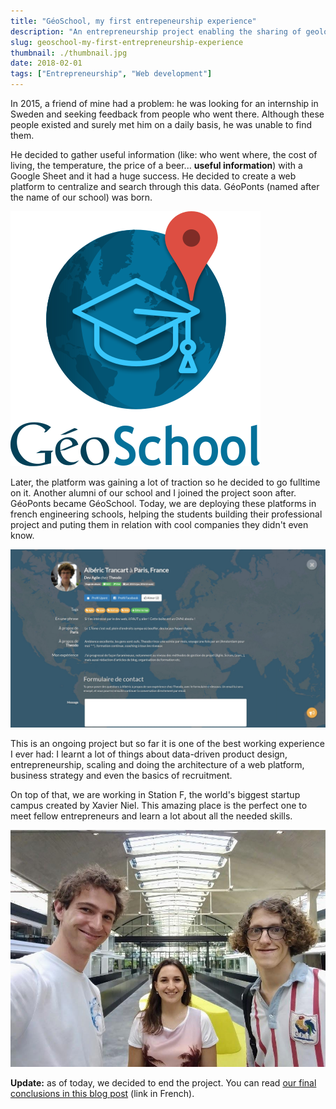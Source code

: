 ```yaml
---
title: "GéoSchool, my first entrepeneurship experience"
description: "An entrepreneurship project enabling the sharing of geolocated experiences between the students of a school"
slug: geoschool-my-first-entrepreneurship-experience
thumbnail: ./thumbnail.jpg
date: 2018-02-01
tags: ["Entrepreneurship", "Web development"]
---
```


In 2015, a friend of mine had a problem: he was looking for an internship in Sweden and seeking feedback from people who went there. Although these people existed and surely met him on a daily basis, he was unable to find them.

He decided to gather useful information (like: who went where, the cost of living, the temperature, the price of a beer... **useful information**) with a Google Sheet and it had a huge success. He decided to create a web platform to centralize and search through this data. GéoPonts (named after the name of our school) was born.

![GéoSchool's logo](./logo.png)

Later, the platform was gaining a lot of traction so he decided to go fulltime on it. Another alumni of our school and I joined the project soon after. GéoPonts became GéoSchool. Today, we are deploying these platforms in french engineering schools, helping the students building their professional project and puting them in relation with cool companies they didn't even know.

![The contact form](./contact.jpg)

This is an ongoing project but so far it is one of the best working experience I ever had: I learnt a lot of things about data-driven product design, entrepreneurship, scaling and doing the architecture of a web platform, business strategy and even the basics of recruitment.

On top of that, we are working in Station F, the world's biggest startup campus created by Xavier Niel. This amazing place is the perfect one to meet fellow entrepreneurs and learn a lot about all the needed skills.

![GéoSchool's team](./team.jpg)

**Update:** as of today, we decided to end the project. You can read [our final conclusions in this blog post](https://www.geoschool.fr/) (link in French).
